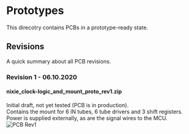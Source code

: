 # Prototypes
This direcotry contains PCBs in a prototype-ready state.  

## Revisions
A quick summary about all PCB revisions.
### Revision 1 - 06.10.2020
#### nixie_clock-logic_and_mount_proto_rev1.zip
Initial draft, not yet tested (PCB is in production).  
Contains the mount for 6 IN tubes, 6 tube drivers and 3 shift registers.  
Power is supplied externally, as are the signal wires to the MCU.  
![PCB Rev1](https://i.imgur.com/ZqLQv3Q.png)
